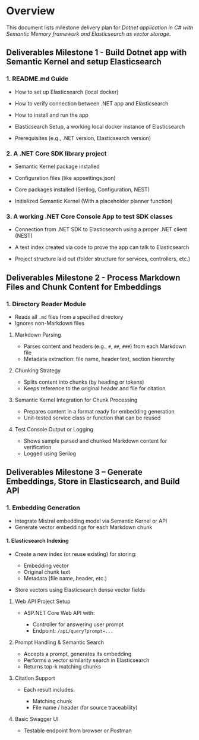 # Overview

This document lists milestone delivery plan for *Dotnet application in C# with Semantic Memory framework and Elasticsearch as vector storage*.

## Deliverables Milestone 1 - Build Dotnet app with Semantic Kernel and setup Elasticsearch

### 1. README.md Guide

- How to set up Elasticsearch (local docker)

- How to verify connection between .NET app and Elasticsearch

- How to install and run the app

- Elasticsearch Setup, a working local docker instance of Elasticsearch

- Prerequisites (e.g., .NET version, Elasticsearch version)

### 2. A .NET Core SDK library project

- Semantic Kernel package installed

- Configuration files (like appsettings.json)

- Core packages installed (Serilog, Configuration, NEST)

- Initialized Semantic Kernel (With a placeholder planner function)

### 3. A working .NET Core Console App to test SDK classes

- Connection from .NET SDK to Elasticsearch using a proper .NET client (NEST)

- A test index created via code to prove the app can talk to Elasticsearch

- Project structure laid out (folder structure for services, controllers, etc.)

## Deliverables Milestone 2 - Process Markdown Files and Chunk Content for Embeddings

### 1. Directory Reader Module

- Reads all `.md` files from a specified directory
- Ignores non-Markdown files

1. Markdown Parsing

   - Parses content and headers (e.g., `#`, `##`, `###`) from each Markdown file
   - Metadata extraction: file name, header text, section hierarchy

2. Chunking Strategy

   - Splits content into chunks (by heading or tokens)
   - Keeps reference to the original header and file for citation

3. Semantic Kernel Integration for Chunk Processing

   - Prepares content in a format ready for embedding generation
   - Unit-tested service class or function that can be reused

4. Test Console Output or Logging

   - Shows sample parsed and chunked Markdown content for verification
   - Logged using Serilog

## Deliverables Milestone 3 – Generate Embeddings, Store in Elasticsearch, and Build API

### 1. Embedding Generation

- Integrate Mistral embedding model via Semantic Kernel or API
- Generate vector embeddings for each Markdown chunk

#### 1. Elasticsearch Indexing

- Create a new index (or reuse existing) for storing:
  - Embedding vector
  - Original chunk text
  - Metadata (file name, header, etc.)

- Store vectors using Elasticsearch dense vector fields

1. Web API Project Setup
   - ASP.NET Core Web API with:

     - Controller for answering user prompt
     - Endpoint: `/api/query?prompt=...`

2. Prompt Handling & Semantic Search

   - Accepts a prompt, generates its embedding
   - Performs a vector similarity search in Elasticsearch
   - Returns top-k matching chunks

3. Citation Support

   - Each result includes:

     - Matching chunk
     - File name / header (for source traceability)

4. Basic Swagger UI

   - Testable endpoint from browser or Postman
